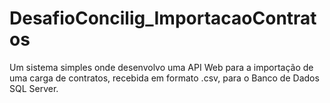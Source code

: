 # DesafioConcilig_ImportacaoContratos
Um sistema simples onde desenvolvo uma API Web para a importação de uma carga de contratos, recebida em formato .csv, para o Banco de Dados SQL Server.

